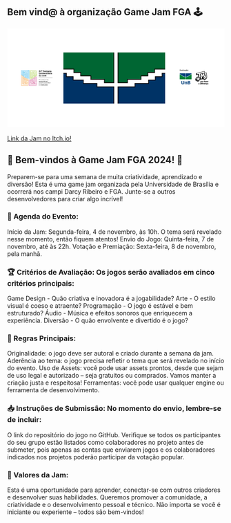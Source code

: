 ## Bem vind@ à organização Game Jam FGA 🕹️

<div align='center'>
  <img src='https://github.com/GameJamFGA-UnB/.github/blob/d8c69bf9113ca41dd2f3df9c22feb53ad6062280/assets/images/Arte%20Game%20Jam%202024.png' alt='Logo da Game Jam 2022'>
</div>

[Link da Jam no Itch.io!](https://itch.io/jam/game-jam-unb-2024)

## 🎉 Bem-vindos à Game Jam FGA 2024! 🎉

Preparem-se para uma semana de muita criatividade, aprendizado e diversão! Esta é uma game jam organizada pela Universidade de Brasília e ocorrerá nos campi Darcy Ribeiro e FGA. Junte-se a outros desenvolvedores para criar algo incrível!

### 📅 Agenda do Evento:

Início da Jam: Segunda-feira, 4 de novembro, às 10h. O tema será revelado nesse momento, então fiquem atentos!
Envio do Jogo: Quinta-feira, 7 de novembro, até às 22h.
Votação e Premiação: Sexta-feira, 8 de novembro, pela manhã.

### 🏆 Critérios de Avaliação: Os jogos serão avaliados em cinco critérios principais:

Game Design - Quão criativa e inovadora é a jogabilidade?
Arte - O estilo visual é coeso e atraente?
Programação - O jogo é estável e bem estruturado?
Áudio - Música e efeitos sonoros que enriquecem a experiência.
Diversão - O quão envolvente e divertido é o jogo?

### 📜 Regras Principais:

Originalidade: o jogo deve ser autoral e criado durante a semana da jam.
Aderência ao tema: o jogo precisa refletir o tema que será revelado no início do evento.
Uso de Assets: você pode usar assets prontos, desde que sejam de uso legal e autorizado – seja gratuitos ou comprados. Vamos manter a criação justa e respeitosa!
Ferramentas: você pode usar qualquer engine ou ferramenta de desenvolvimento.

### 📥 Instruções de Submissão: No momento do envio, lembre-se de incluir:

O link do repositório do jogo no GitHub.
Verifique se todos os participantes do seu grupo estão listados como colaboradores no projeto antes de submeter, pois apenas as contas que enviarem jogos e os colaboradores indicados nos projetos poderão participar da votação popular.

### 🌟 Valores da Jam: 
Esta é uma oportunidade para aprender, conectar-se com outros criadores e desenvolver suas habilidades. Queremos promover a comunidade, a criatividade e o desenvolvimento pessoal e técnico. Não importa se você é iniciante ou experiente – todos são bem-vindos!
